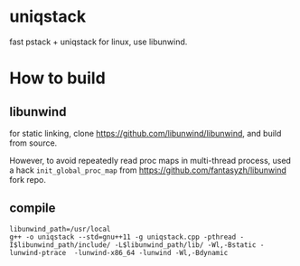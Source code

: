 # uniqstack

fast pstack + uniqstack for linux, use libunwind.

# How to build

## libunwind

for static linking, clone https://github.com/libunwind/libunwind, and build from source.

However, to avoid repeatedly read proc maps in multi-thread process, used a hack `init_global_proc_map` from
https://github.com/fantasyzh/libunwind  fork repo.

## compile

```
libunwind_path=/usr/local
g++ -o uniqstack --std=gnu++11 -g uniqstack.cpp -pthread -I$libunwind_path/include/ -L$libunwind_path/lib/ -Wl,-Bstatic -lunwind-ptrace  -lunwind-x86_64 -lunwind -Wl,-Bdynamic
```
